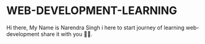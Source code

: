 # WEB-DEVELOPMENT-LEARNING
Hi there, My Name is Narendra Singh i here to start journey of learning web-development share it with you 🤗🤗.
